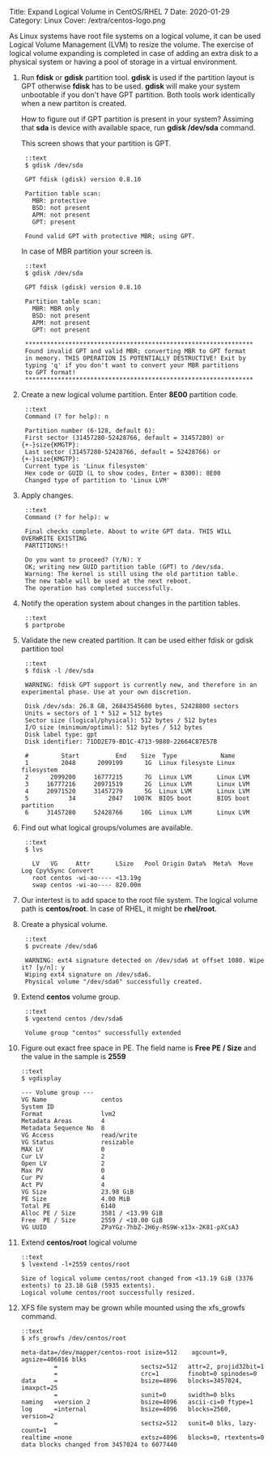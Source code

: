 Title: Expand Logical Volume in CentOS/RHEL 7
Date: 2020-01-29
Category: Linux
Cover: /extra/centos-logo.png

As Linux systems have root file systems on a logical volume, it can be used Logical Volume Management (LVM) to resize the volume. The exercise of logical volume expanding is completed in case of adding an extra disk to a physical system or having a pool of storage in a virtual environment.

1. Run **fdisk** or **gdisk** partition tool. **gdisk** is used if the partition layout is GPT otherwise **fdisk** has to be used. **gdisk** will make your system unbootable if you don't have GPT partition. Both tools work identically when a new partiton is created.

    How to figure out if GPT partition is present in your system? Assiming that **sda** is device with available space, run **gdisk /dev/sda** command.

    This screen shows that your partition is GPT.

        ::text
        $ gdisk /dev/sda

        GPT fdisk (gdisk) version 0.8.10

        Partition table scan:
          MBR: protective
          BSD: not present
          APM: not present
          GPT: present

        Found valid GPT with protective MBR; using GPT.

    In case of MBR partition your screen is.

        ::text
        $ gdisk /dev/sda

        GPT fdisk (gdisk) version 0.8.10

        Partition table scan:
          MBR: MBR only
          BSD: not present
          APM: not present
          GPT: not present

        ***************************************************************
        Found invalid GPT and valid MBR; converting MBR to GPT format
        in memory. THIS OPERATION IS POTENTIALLY DESTRUCTIVE! Exit by
        typing 'q' if you don't want to convert your MBR partitions
        to GPT format!
        ***************************************************************

2. Create a new logical volume partition. Enter **8E00** partition code.

        ::text
        Command (? for help): n

        Partition number (6-128, default 6): 
        First sector (31457280-52428766, default = 31457280) or {+-}size{KMGTP}: 
        Last sector (31457280-52428766, default = 52428766) or {+-}size{KMGTP}: 
        Current type is 'Linux filesystem'
        Hex code or GUID (L to show codes, Enter = 8300): 8E00
        Changed type of partition to 'Linux LVM'

3. Apply changes.

        ::text
        Command (? for help): w

        Final checks complete. About to write GPT data. THIS WILL OVERWRITE EXISTING
        PARTITIONS!!

        Do you want to proceed? (Y/N): Y
        OK; writing new GUID partition table (GPT) to /dev/sda.
        Warning: The kernel is still using the old partition table.
        The new table will be used at the next reboot.
        The operation has completed successfully.

4. Notify the operation system about changes in the partition tables.

        ::text
        $ partprobe

5. Validate the new created partition. It can be used either fdisk or gdisk partition tool

        ::text
        $ fdisk -l /dev/sda

        WARNING: fdisk GPT support is currently new, and therefore in an experimental phase. Use at your own discretion.

        Disk /dev/sda: 26.8 GB, 26843545600 bytes, 52428800 sectors
        Units = sectors of 1 * 512 = 512 bytes
        Sector size (logical/physical): 512 bytes / 512 bytes
        I/O size (minimum/optimal): 512 bytes / 512 bytes
        Disk label type: gpt
        Disk identifier: 71DD2E79-BD1C-4713-9880-22664C87E57B

        #         Start          End    Size  Type            Name
        1         2048      2099199      1G  Linux filesyste Linux filesystem
        2      2099200     16777215      7G  Linux LVM       Linux LVM
        3     16777216     20971519      2G  Linux LVM       Linux LVM
        4     20971520     31457279      5G  Linux LVM       Linux LVM
        5           34         2047   1007K  BIOS boot       BIOS boot partition
        6     31457280     52428766     10G  Linux LVM       Linux LVM

6. Find out what logical groups/volumes are available.

        ::text
        $ lvs

          LV   VG     Attr       LSize   Pool Origin Data%  Meta%  Move Log Cpy%Sync Convert
          root centos -wi-ao---- <13.19g
          swap centos -wi-ao---- 820.00m

7. Our intertest is to add space to the root file system. The logical volume path is **centos/root**. In case of RHEL, it might be **rhel/root**.

8. Create a physical volume.

        ::text
        $ pvcreate /dev/sda6

        WARNING: ext4 signature detected on /dev/sda6 at offset 1080. Wipe it? [y/n]: y
        Wiping ext4 signature on /dev/sda6.
        Physical volume "/dev/sda6" successfully created.

9. Extend **centos** volume group.

        ::text
        $ vgextend centos /dev/sda6
         
        Volume group "centos" successfully extended

10. Figure out exact free space in PE. The field name is **Free  PE / Size** and the value in the sample is **2559**

        ::text
        $ vgdisplay

        --- Volume group ---
        VG Name               centos
        System ID             
        Format                lvm2
        Metadata Areas        4
        Metadata Sequence No  8
        VG Access             read/write
        VG Status             resizable
        MAX LV                0
        Cur LV                2
        Open LV               2
        Max PV                0
        Cur PV                4
        Act PV                4
        VG Size               23.98 GiB
        PE Size               4.00 MiB
        Total PE              6140
        Alloc PE / Size       3581 / <13.99 GiB
        Free  PE / Size       2559 / <10.00 GiB
        VG UUID               ZPaYGz-7hbZ-2H6y-RS9W-x13x-2K81-pXCsA3

11. Extend **centos/root** logical volume

        ::text
        $ lvextend -l+2559 centos/root
        
        Size of logical volume centos/root changed from <13.19 GiB (3376 extents) to 23.18 GiB (5935 extents).
        Logical volume centos/root successfully resized.

12. XFS file system may be grown while mounted using the xfs_growfs command.

        ::text
        $ xfs_growfs /dev/centos/root

        meta-data=/dev/mapper/centos-root isize=512    agcount=9, agsize=406016 blks
                 =                       sectsz=512   attr=2, projid32bit=1
                 =                       crc=1        finobt=0 spinodes=0
        data     =                       bsize=4096   blocks=3457024, imaxpct=25
                 =                       sunit=0      swidth=0 blks
        naming   =version 2              bsize=4096   ascii-ci=0 ftype=1
        log      =internal               bsize=4096   blocks=2560, version=2
                 =                       sectsz=512   sunit=0 blks, lazy-count=1
        realtime =none                   extsz=4096   blocks=0, rtextents=0
        data blocks changed from 3457024 to 6077440
